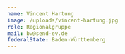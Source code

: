 ```yaml
---
name: Vincent Hartung
image: /uploads/vincent-hartung.jpg
role: Regionalgruppe
mail: bw@send-ev.de
federalState: Baden-Württemberg
---
```

